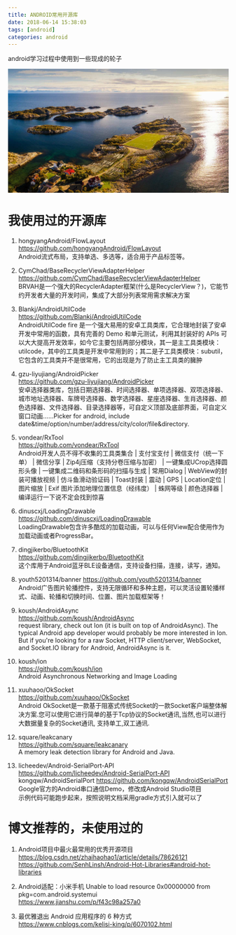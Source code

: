 ```yaml
---
title: ANDROID常用开源库
date: 2018-06-14 15:38:03
tags: [android]
categories: android
---
```

android学习过程中使用到一些现成的轮子

![示例图片](android1/20180614.jpg)

<!--more-->

# 我使用过的开源库

1. hongyangAndroid/FlowLayout  
https://github.com/hongyangAndroid/FlowLayout  
Android流式布局，支持单选、多选等，适合用于产品标签等。

2. CymChad/BaseRecyclerViewAdapterHelper  
https://github.com/CymChad/BaseRecyclerViewAdapterHelper  
BRVAH是一个强大的RecyclerAdapter框架(什么是RecyclerView？)，它能节约开发者大量的开发时间，集成了大部分列表常用需求解决方案

3. Blankj/AndroidUtilCode  
https://github.com/Blankj/AndroidUtilCode  
AndroidUtilCode fire 是一个强大易用的安卓工具类库，它合理地封装了安卓开发中常用的函数，具有完善的 Demo 和单元测试，利用其封装好的 APIs 可以大大提高开发效率，如今它主要包括两部分模块，其一是主工具类模块：utilcode，其中的工具类是开发中常用到的；其二是子工具类模块：subutil，它包含的工具类并不是很常用，它的出现是为了防止主工具类的臃肿

4. gzu-liyujiang/AndroidPicker  
https://github.com/gzu-liyujiang/AndroidPicker  
安卓选择器类库，包括日期选择器、时间选择器、单项选择器、双项选择器、城市地址选择器、车牌号选择器、数字选择器、星座选择器、生肖选择器、颜色选择器、文件选择器、目录选择器等，可自定义顶部及底部界面，可自定义窗口动画……Picker for android, include date&time/option/number/address/city/color/file&directory.

5. vondear/RxTool  
https://github.com/vondear/RxTool  
Android开发人员不得不收集的工具类集合 | 支付宝支付 | 微信支付（统一下单） | 微信分享 | Zip4j压缩（支持分卷压缩与加密） | 一键集成UCrop选择圆形头像 | 一键集成二维码和条形码的扫描与生成 | 常用Dialog | WebView的封装可播放视频 | 仿斗鱼滑动验证码 | Toast封装 | 震动 | GPS | Location定位 | 图片缩放 | Exif 图片添加地理位置信息（经纬度） | 蛛网等级 | 颜色选择器 | 编译运行一下说不定会找到惊喜

6. dinuscxj/LoadingDrawable  
https://github.com/dinuscxj/LoadingDrawable  
LoadingDrawable包含许多酷炫的加载动画，可以与任何View配合使用作为加载动画或者ProgressBar。

7. dingjikerbo/BluetoothKit  
https://github.com/dingjikerbo/BluetoothKit  
这个库用于Android蓝牙BLE设备通信，支持设备扫描，连接，读写，通知。

8. youth5201314/banner
https://github.com/youth5201314/banner  
Android广告图片轮播控件，支持无限循环和多种主题，可以灵活设置轮播样式、动画、轮播和切换时间、位置、图片加载框架等！

9. koush/AndroidAsync  
https://github.com/koush/AndroidAsync  
request library, check out Ion (it is built on top of AndroidAsync). The typical Android app developer would probably be more interested in Ion.
But if you're looking for a raw Socket, HTTP client/server, WebSocket, and Socket.IO library for Android, AndroidAsync is it.

10. koush/ion  
https://github.com/koush/ion  
Android Asynchronous Networking and Image Loading

11. xuuhaoo/OkSocket  
https://github.com/xuuhaoo/OkSocket  
Android OkSocket是一款基于阻塞式传统Socket的一款Socket客户端整体解决方案.您可以使用它进行简单的基于Tcp协议的Socket通讯,当然,也可以进行大数据量复杂的Socket通讯, 支持单工,双工通讯.

12. square/leakcanary  
https://github.com/square/leakcanary  
A memory leak detection library for Android and Java.

13. licheedev/Android-SerialPort-API  
https://github.com/licheedev/Android-SerialPort-API  
kongqw/AndroidSerialPort
https://github.com/kongqw/AndroidSerialPort
Google官方的Android串口通信Demo，修改成Android Studio项目  
示例代码可能跑步起来，按照说明文档采用gradle方式引入就可以了

# 博文推荐的，未使用过的

1. Android项目中最火最常用的优秀开源项目  
https://blog.csdn.net/zhaihaohao1/article/details/78626121  
https://github.com/SenhLinsh/Android-Hot-Libraries#android-hot-libraries

2. Android适配：小米手机 Unable to load resource 0x00000000 from pkg=com.android.systemui  
https://www.jianshu.com/p/f43c98a257a0

3. 最优雅退出 Android 应用程序的 6 种方式  
https://www.cnblogs.com/kelisi-king/p/6070102.html